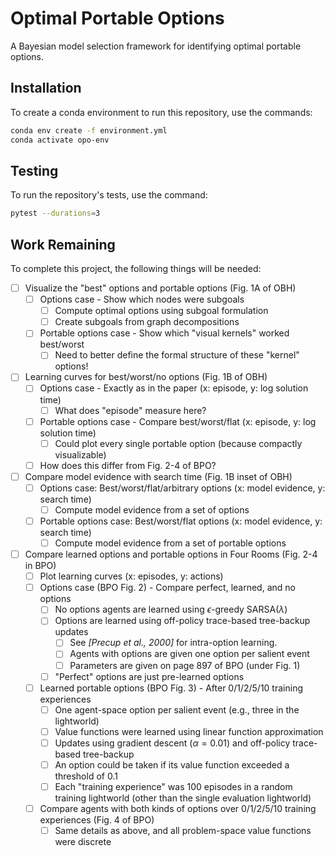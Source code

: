 # Optimal Portable Options

A Bayesian model selection framework for identifying optimal portable options.

## Installation

To create a conda environment to run this repository, use the commands:
```bash
conda env create -f environment.yml
conda activate opo-env
```

## Testing

To run the repository's tests, use the command:
```bash
pytest --durations=3
```

## Work Remaining

To complete this project, the following things will be needed:

- [ ] Visualize the "best" options and portable options (Fig. 1A of OBH)
    - [ ] Options case - Show which nodes were subgoals
        - [ ] Compute optimal options using subgoal formulation
        - [ ] Create subgoals from graph decompositions
    - [ ] Portable options case - Show which "visual kernels" worked best/worst
        - [ ] Need to better define the formal structure of these "kernel" options!

- [ ] Learning curves for best/worst/no options (Fig. 1B of OBH)
    - [ ] Options case - Exactly as in the paper (x: episode, y: log solution time)
        - [ ] What does "episode" measure here?
    - [ ] Portable options case - Compare best/worst/flat (x: episode, y: log solution time)
        - [ ] Could plot every single portable option (because compactly visualizable)
    - [ ] How does this differ from Fig. 2-4 of BPO?

- [ ] Compare model evidence with search time (Fig. 1B inset of OBH)
    - [ ] Options case: Best/worst/flat/arbitrary options (x: model evidence, y: search time)
        - [ ] Compute model evidence from a set of options
    - [ ] Portable options case: Best/worst/flat options (x: model evidence, y: search time)
        - [ ] Compute model evidence from a set of portable options

- [ ] Compare learned options and portable options in Four Rooms (Fig. 2-4 in BPO)
    - [ ] Plot learning curves (x: episodes, y: actions)
    - [ ] Options case (BPO Fig. 2) - Compare perfect, learned, and no options
        - [ ] No options agents are learned using $\epsilon$-greedy SARSA($\lambda$)
        - [ ] Options are learned using off-policy trace-based tree-backup updates
            - [ ] See *[Precup et al., 2000]* for intra-option learning.
            - [ ] Agents with options are given one option per salient event
            - [ ] Parameters are given on page 897 of BPO (under Fig. 1)
        - [ ] "Perfect" options are just pre-learned options
    - [ ] Learned portable options (BPO Fig. 3) - After 0/1/2/5/10 training experiences
        - [ ] One agent-space option per salient event (e.g., three in the lightworld)
        - [ ] Value functions were learned using linear function approximation
        - [ ] Updates using gradient descent ($\alpha = 0.01$) and off-policy trace-based tree-backup
        - [ ] An option could be taken if its value function exceeded a threshold of 0.1
        - [ ] Each "training experience" was 100 episodes in a random training lightworld (other than the single evaluation lightworld)
    - [ ] Compare agents with both kinds of options over 0/1/2/5/10 training experiences (Fig. 4 of BPO)
        - [ ] Same details as above, and all problem-space value functions were discrete
